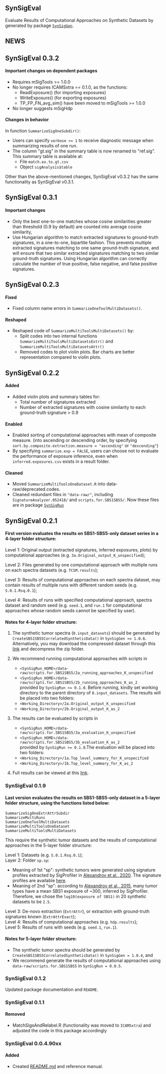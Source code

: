 ## SynSigEval

Evaluate Results of Computational Approaches on Synthetic Datasets by 
generated by package [`SynSigGen`](https://github.com/steverozen/SynSigGen). 


## NEWS
## SynSigEval 0.3.2
#### Important changes on dependent packages
* Requires mSigTools >= 1.0.0
* No longer requires ICAMSxtra == 0.1.0, as the functions:
  - ReadExposure() (for importing exposures)
  - WriteExposure() (for exporting exposures)
  - TP_FP_FN_avg_sim()
  have been moved to mSigTools >= 1.0.0
* No longer suggests mSigHdp

#### Changes in behavior
In function `SummarizeSigOneSubdir()`:
* Users can specify `verbose >= 1` to receive diagnostic message 
when summarizing results of one run.
* The column "gt.sig" in the summary table is now renamed to 
"ref.sig". This summary table is available at:
  - File `match.ex.to.gt.csv`
  - Object `sigAnalysis$table`

Other than the above-mentioned changes, SynSigEval v0.3.2 has the same functionality as SynSigEval v0.3.1.


## SynSigEval 0.3.1
#### Important changes
* Only the best one-to-one matches whose cosine similarities greater than threshold
(0.9 by default) are counted into average cosine similarity,
* Use Hungarian algorithm to match extracted signatures to ground-truth signatures,
in a one-to-one, bipartite fashion.
This prevents multiple extracted signatures matching to one same ground-truth 
signature, and will ensure that two similar extracted signatures matching to 
two similar ground-truth signatures. Using Hungarian algorithm can correctly 
calculate the number of true positive, false negative, and false positive signatures.


## SynSigEval 0.2.3
#### Fixed
* Fixed column name errors in `SummarizeOneToolMultiDatasets()`.

#### Reshaped
* Reshaped code of `SummarizeMultiToolsMultiDatasets()` by:
    * Split codes into two internal functions `SummarizeMultiToolsMultiDatasetsExtr()` and `SummarizeMultiToolsMultiDatasetsAttr()`
    * Removed codes to plot violin plots. Bar charts are better representation compared to violin plots.



## SynSigEval 0.2.2
#### Added

* Added violin plots and summary tables for:
    * Total number of signatures extracted
    * Number of extracted signatures with cosine similarity to each ground-truth signature > 0.9

#### Enabled

* Enabled sorting of computational approaches with mean of composite measure. (into ascending or descending order, by specifying `sort.by.composite.extraction.measure = "ascending"` or `"descending"`)
* By specifying `summarize.exp = FALSE`, users can choose not to evaluate the performance of exposure inference, even when `inferred.exposures.csv` exists in a result folder.

#### Cleaned

* Moved `SummarizeMultiToolsOneDataset.R` into data-raw/deprecated.codes.
* Cleaned redundant files in `"data-raw/"`, including `SignatureAnalyzer.052418/` and
`scripts.for.SBS1SBS5/`. Now these files are in package [`SynSigRun`](https://github.com/WuyangFF95/SynSigRun/)


## SynSigEval 0.2.1
#### First version evaluates the results on SBS1-SBS5-only dataset series in a 4-layer folder structure:


Level 1: Original output (extracted signatures, inferred exposures, plots) by computational approaches (e.g. `3a.Original_output_K_unspecified`);  

Level 2: Files generated by one computational approach with multiple runs on each spectra datasets (e.g. `TCSM.results`); 

Level 3: Results of computational approaches on each spectra dataset, may contain results of multiple runs with different random seeds (e.g. `S.0.1.Rsq.0.1`);  

Level 4: Results of runs with specified computational approach, spectra dataset and random seed (e.g. `seed.1`, and `run.1` for computational approaches whose random seeds cannot be specified by user).  

#### Notes for 4-layer folder structure:

1.  The synthetic tumor spectra (`0.input_datasets`) should be generated by `CreateSBS1SBS5CorrelatedSyntheticData()` in `SynSigGen >= 1.0.6`. Alternatively, you may download the compressed dataset through this [link](https://www.synapse.org/#!Synapse:syn23636217) and decompress the zip folder.  
2.  We recommend running computational approaches with scripts in
    *   `<SynSigRun_HOME>/data-raw/scripts.for.SBS1SBS5/2a_running_approaches_K_unspecified`  
    *   `<SynSigRun_HOME>/data-raw/scripts.for.SBS1SBS5/2b_running_approaches_K_as_2`   
provided by `SynSigRun >= 0.1.0`. Before running, kindly set working directory to the parent directory of `0.input_datasets`. The results will be placed into two folders:
    *   `<Working_Directory>/2a.Original_output_K_unspecified`
    *   `<Working_Directory>/2b.Original_output_K_as_2`  

3.  The results can be evaluated by scripts in
    *   `<SynSigRun_HOME>/data-raw/scripts.for.SBS1SBS5/3a_evaluation_K_unspecified`  
    *   `<SynSigRun_HOME>/data-raw/scripts.for.SBS1SBS5/3b_evaluation_K_as_2`  
provided by `SynSigRun >= 0.1.0`.The evaluation will be placed into two folders:
    *   `<Working_Directory>/1a.Top_level_summary_for_K_unspecified`
    *   `<Working_Directory>/1b.Top_level_summary_for_K_as_2`  

4.  Full results can be viewed at this [link](https://www.synapse.org/#!Synapse:syn23630514/).


### SynSigEval 0.1.9
#### Last version evaluates the results on SBS1-SBS5-only dataset in a 5-layer folder structure, using the functions listed below:
```
SummarizeSigOneExtrAttrSubdir
SummarizeMultiRuns
SummarizeOneToolMultiDatasets
SummarizeMultiToolsOneDataset
SummarizeMultiToolsMultiDatasets
```

This require the synthetic tumor datasets and the results of computational approaches in the 5-layer folder structure:

Level 1: Datasets (e.g. `S.0.1.Rsq.0.1`);  
Layer 2: Folder `sp.sp`:  

* Meaning of 1st "sp": synthetic tumors were generated using signature profiles extracted by SigProfiler in [Alexandrov et al., 2020](https://www.nature.com/articles/s41586-020-1943-3). The signature profiles are available [here](https://www.synapse.org/#!Synapse:syn12025148).
* Meaning of 2nd "sp": according to [Alexandrov et al., 2015](https://www.nature.com/articles/ng.3441), many tumor types have a mean SBS1 exposure of ~300, inferred by SigProfiler. Therefore, we chose the `log10(exposure of SBS1)` in 20 synthetic datasets to be `2.5`.

Level 3: De-novo extraction (`ExtrAttr`), or extraction with ground-truth signatures known (`ExtrAttrExact`);  
Level 4: Results of computational approaches (e.g. `hdp.results`);  
Level 5: Results of runs with seeds (e.g. `seed.1`, `run.1`).  

#### Notes for 5-layer folder structure:

*   The synthetic tumor spectra should be generated by `CreateSBS1SBS5CorrelatedSyntheticData()` in `SynSigGen = 1.0.4`, and 
*   We recommend generate the results of computational approaches using `data-raw/scripts.for.SBS1SBS5` in `SynSigRun = 0.0.5`.


### SynSigEval 0.1.2
Updated package documentation and `README`. 

### SynSigEval 0.1.1
#### Removed
* MatchSigsAndRelabel.R (functionality was moved to `ICAMSxtra`) and
  adjusted the code in this package accordingly

### SynSigEval 0.0.4.90xx
#### Added
* Created [README.md](https://github.com/WuyangFF95/SynSigEval/blob/master/README.md) and reference manual.


